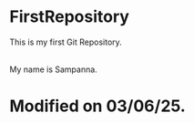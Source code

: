 # FirstRepository
This is my first Git Repository.

<br>
My name is Sampanna.

# Modified on 03/06/25.


